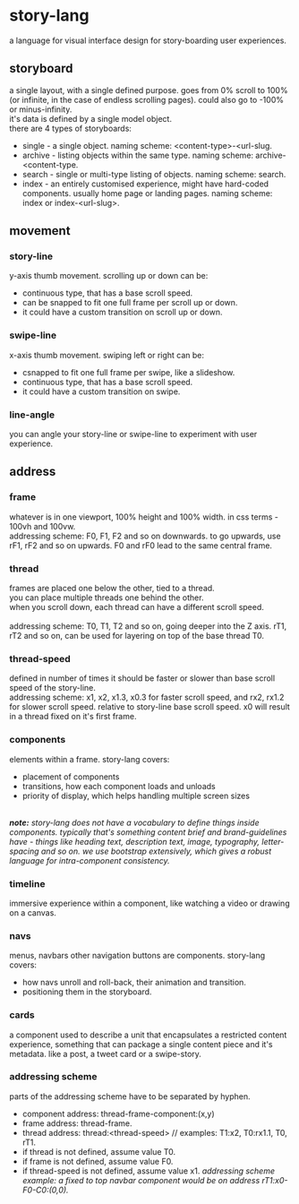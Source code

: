 # story-lang
a language for visual interface design for story-boarding user experiences.


## storyboard
a single layout, with a single defined purpose. goes from 0% scroll to 100% (or infinite, in the case of endless scrolling pages). could also go to -100% or minus-infinity.
<br>
it's data is defined by a single model object.
<br>
there are 4 types of storyboards:
- single - a single object. naming scheme: &lt;content-type&gt;-&lt;url-slug.
- archive - listing objects within the same type. naming scheme: archive-&lt;content-type.
- search - single or multi-type listing of objects. naming scheme: search.
- index - an entirely customised experience, might have hard-coded components. usually home page or landing pages. naming scheme: index or index-&lt;url-slug&gt;.

## movement

### story-line
y-axis thumb movement. scrolling up or down can be:
- continuous type, that has a base scroll speed.
- can be snapped to fit one full frame per scroll up or down.
- it could have a custom transition on scroll up or down.

### swipe-line
x-axis thumb movement. swiping left or right can be:
- csnapped to fit one full frame per swipe, like a slideshow.
- continuous type, that has a base scroll speed.
- it could have a custom transition on swipe.

### line-angle
you can angle your story-line or swipe-line to experiment with user experience.

## address

### frame
whatever is in one viewport, 100% height and 100% width. in css terms - 100vh and 100vw.
<br>
addressing scheme: F0, F1, F2 and so on downwards. to go upwards, use rF1, rF2 and so on upwards. F0 and rF0 lead to the same central frame.

### thread
frames are placed one below the other, tied to a thread.<br>
you can place multiple threads one behind the other.<br>
when you scroll down, each thread can have a different scroll speed.<br>
<br>
addressing scheme: T0, T1, T2 and so on, going deeper into the Z axis. rT1, rT2 and so on, can be used for layering on top of the base thread T0.

### thread-speed
defined in number of times it should be faster or slower than base scroll speed of the story-line.<br>
addressing scheme: x1, x2, x1.3, x0.3 for faster scroll speed, and rx2, rx1.2 for slower scroll speed. relative to story-line base scroll speed. x0 will result in a thread fixed on it's first frame.

### components
elements within a frame. story-lang covers:
- placement of components
- transitions, how each component loads and unloads
- priority of display, which helps handling multiple screen sizes
<br>
<em><strong>note:</strong> story-lang does not have a vocabulary to define things inside components. typically that's something content brief and brand-guidelines have - things like heading text, description text, image, typography, letter-spacing and so on. we use bootstrap extensively, which gives a robust language for intra-component consistency.</em>

### timeline
immersive experience within a component, like watching a video or drawing on a canvas.

### navs
menus, navbars other navigation buttons are components. story-lang covers:
- how navs unroll and roll-back, their animation and transition.
- positioning them in the storyboard.

### cards
a component used to describe a unit that encapsulates a restricted content experience, something that can package a single content piece and it's metadata. like a post, a tweet card or a swipe-story.

### addressing scheme
parts of the addressing scheme have to be separated by hyphen.
- component address: thread-frame-component:(x,y)
- frame address: thread-frame.
- thread address: thread:&lt;thread-speed&gt; // examples: T1:x2, T0:rx1.1, T0, rT1.
- if thread is not defined, assume value T0.
- if frame is not defined, assume value F0.
- if thread-speed is not defined, assume value x1.
<em>addressing scheme example: a fixed to top navbar component would be on address rT1:x0-F0-C0:(0,0).</em>
